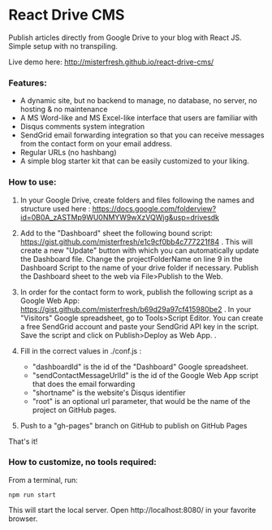 # React Drive CMS
Publish articles directly from Google Drive to your blog with React JS. Simple setup with no transpiling.

Live demo here: 
http://misterfresh.github.io/react-drive-cms/

### Features:
- A dynamic site, but no backend to manage, no database, no server, no hosting & no maintenance
- A MS Word-like and MS Excel-like interface that users are familiar with
- Disqus comments system integration
- SendGrid email forwarding integration so that you can receive messages from the contact form on your email address.
- Regular URLs (no hashbang)
- A simple blog starter kit that can be easily customized to your liking.

### How to use:

1) In your Google Drive, create folders and files following the names and structure used here : 
https://docs.google.com/folderview?id=0B0A_zASTMp9WU0NMYW9wXzVQWjg&usp=drivesdk

2) Add to the "Dashboard" sheet the following bound script:
https://gist.github.com/misterfresh/e1c9cf0bb4c777221f84   . 
This will create a new "Update" button with which you can automatically update the Dashboard file. Change the projectFolderName on line 9 in the Dashboard Script to the name of your drive folder if necessary. Publish the Dashboard sheet to the web via File>Publish to the Web.

3) In order for the contact form to work, publish the following script as a Google Web App:
https://gist.github.com/misterfresh/b69d29a97cf415980be2  . In your "Visitors" Google spreadsheet, go to Tools>Script Editor. You can create a free SendGrid account and paste your SendGrid API key in the script. Save the script and click on Publish>Deploy as Web App. .

4) Fill in the correct values in ./conf.js :
    - "dashboardId" is the id of the "Dashboard" Google spreadsheet.
    - "sendContactMessageUrlId" is the id of the Google Web App script that does the email forwarding
    - "shortname" is the website's Disqus identifier
    - "root" is an optional url parameter, that would be the name of the project on GitHub pages.

5) Push to a "gh-pages" branch on GitHub to publish on GitHub Pages

That's it!

### How to customize, no tools required:
From a terminal, run: 
````
npm run start
````
This will start the local server. Open http://localhost:8080/ in your favorite browser.
